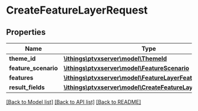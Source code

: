 # CreateFeatureLayerRequest

## Properties
Name | Type | Description | Notes
------------ | ------------- | ------------- | -------------
**theme_id** | [**\ithings\ptvxserver\model\ThemeId**](ThemeId.md) |  | 
**feature_scenario** | [**\ithings\ptvxserver\model\FeatureScenario**](FeatureScenario.md) |  | [optional] 
**features** | [**\ithings\ptvxserver\model\FeatureLayerFeature[]**](FeatureLayerFeature.md) |  | [optional] 
**result_fields** | [**\ithings\ptvxserver\model\CreateFeatureLayerResultFields**](CreateFeatureLayerResultFields.md) |  | [optional] 

[[Back to Model list]](../../README.md#documentation-for-models) [[Back to API list]](../../README.md#documentation-for-api-endpoints) [[Back to README]](../../README.md)

